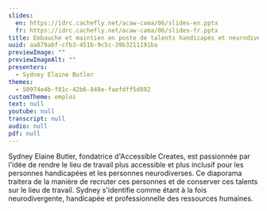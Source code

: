 ```yaml
---
slides:
  en: https://idrc.cachefly.net/acaw-cama/06/slides-en.pptx
  fr: https://idrc.cachefly.net/acaw-cama/06/slides-fr.pptx
title: Embauche et maintien en poste de talents handicapés et neurodivers​
uuid: aa879abf-cfb3-451b-9c5c-39b3211191ba
previewImage: ""
previewImageAlt: ""
presenters:
  - Sydney Elaine Butler
themes:
  - 50974e4b-f81c-42b6-848e-faefdff5d892
customTheme: emploi
text: null
youtube: null
transcript: null
audio: null
pdf: null
---
```

Sydney Elaine Butler, fondatrice d'Accessible Creates, est passionnée par l'idée de rendre le lieu de travail plus accessible et plus inclusif pour les personnes handicapées et les personnes neurodiverses. Ce diaporama traitera de la manière de recruter ces personnes et de conserver ces talents sur le lieu de travail. Sydney s'identifie comme étant à la fois neurodivergente, handicapée et professionnelle des ressources humaines.
